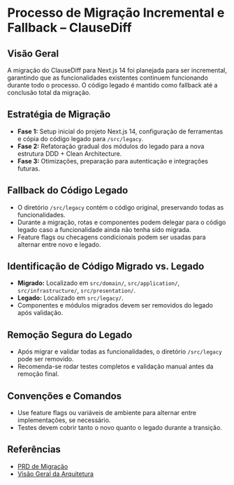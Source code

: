 # Processo de Migração Incremental e Fallback – ClauseDiff

## Visão Geral
A migração do ClauseDiff para Next.js 14 foi planejada para ser incremental, garantindo que as funcionalidades existentes continuem funcionando durante todo o processo. O código legado é mantido como fallback até a conclusão total da migração.

## Estratégia de Migração
- **Fase 1:** Setup inicial do projeto Next.js 14, configuração de ferramentas e cópia do código legado para `/src/legacy`.
- **Fase 2:** Refatoração gradual dos módulos do legado para a nova estrutura DDD + Clean Architecture.
- **Fase 3:** Otimizações, preparação para autenticação e integrações futuras.

## Fallback do Código Legado
- O diretório `/src/legacy` contém o código original, preservando todas as funcionalidades.
- Durante a migração, rotas e componentes podem delegar para o código legado caso a funcionalidade ainda não tenha sido migrada.
- Feature flags ou checagens condicionais podem ser usadas para alternar entre novo e legado.

## Identificação de Código Migrado vs. Legado
- **Migrado:** Localizado em `src/domain/`, `src/application/`, `src/infrastructure/`, `src/presentation/`.
- **Legado:** Localizado em `src/legacy/`.
- Componentes e módulos migrados devem ser removidos do legado após validação.

## Remoção Segura do Legado
- Após migrar e validar todas as funcionalidades, o diretório `/src/legacy` pode ser removido.
- Recomenda-se rodar testes completos e validação manual antes da remoção final.

## Convenções e Comandos
- Use feature flags ou variáveis de ambiente para alternar entre implementações, se necessário.
- Testes devem cobrir tanto o novo quanto o legado durante a transição.

## Referências
- [PRD de Migração](../../tasks/prd-migracao-nextjs14.md)
- [Visão Geral da Arquitetura](./overview.md) 